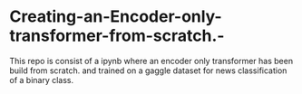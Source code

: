 # Creating-an-Encoder-only-transformer-from-scratch.-
This repo is consist of a ipynb where an encoder only transformer has been build from scratch. and trained on a gaggle dataset for news classification of a binary class. 
